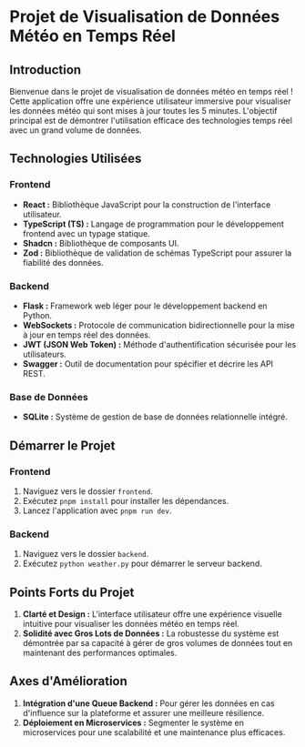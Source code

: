 
# Projet de Visualisation de Données Météo en Temps Réel

## Introduction

Bienvenue dans le projet de visualisation de données météo en temps réel ! Cette application offre une expérience utilisateur immersive pour visualiser les données météo qui sont mises à jour toutes les 5 minutes. L'objectif principal est de démontrer l'utilisation efficace des technologies temps réel avec un grand volume de données.

## Technologies Utilisées

### Frontend

-   **React :** Bibliothèque JavaScript pour la construction de l'interface utilisateur.
-   **TypeScript (TS) :** Langage de programmation pour le développement frontend avec un typage statique.
-   **Shadcn :** Bibliothèque de composants UI.
-   **Zod :** Bibliothèque de validation de schémas TypeScript pour assurer la fiabilité des données.

### Backend

-   **Flask :** Framework web léger pour le développement backend en Python.
-   **WebSockets :** Protocole de communication bidirectionnelle pour la mise à jour en temps réel des données.
-   **JWT (JSON Web Token) :** Méthode d'authentification sécurisée pour les utilisateurs.
-   **Swagger :** Outil de documentation pour spécifier et décrire les API REST.

### Base de Données

-   **SQLite :** Système de gestion de base de données relationnelle intégré.

## Démarrer le Projet

### Frontend

1.  Naviguez vers le dossier `frontend`.
2.  Exécutez `pnpm install` pour installer les dépendances.
3.  Lancez l'application avec `pnpm run dev`.

### Backend

1.  Naviguez vers le dossier `backend`.
2.  Exécutez `python weather.py` pour démarrer le serveur backend.

## Points Forts du Projet

1.  **Clarté et Design :** L'interface utilisateur offre une expérience visuelle intuitive pour visualiser les données météo en temps réel.
2.  **Solidité avec Gros Lots de Données :** La robustesse du système est démontrée par sa capacité à gérer de gros volumes de données tout en maintenant des performances optimales.

## Axes d'Amélioration

1.  **Intégration d'une Queue Backend :** Pour gérer les données en cas d'influence sur la plateforme et assurer une meilleure résilience.
2.  **Déploiement en Microservices :** Segmenter le système en microservices pour une scalabilité et une maintenance plus efficaces.
